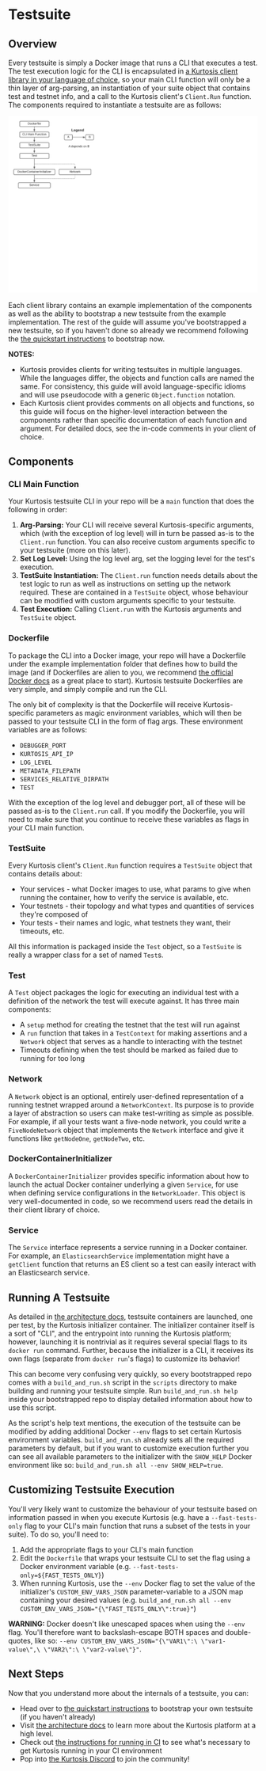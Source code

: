 Testsuite
=========
Overview
--------
Every testsuite is simply a Docker image that runs a CLI that executes a test. The test execution logic for the CLI is encapsulated in [a Kurtosis client library in your language of choice](https://github.com/kurtosis-tech/kurtosis-docs/blob/master/supported-languages.md), so your main CLI function will only be a thin layer of arg-parsing, an instantiation of your suite object that contains test and testnet info, and a call to the Kurtosis client's `Client.Run` function. The components required to instantiate a testsuite are as follows:

![](./images/testsuite-architecture.png)

Each client library contains an example implementation of the components as well as the ability to bootstrap a new testsuite from the example implementation. The rest of the guide will assume you've bootstrapped a new testsuite, so if you haven't done so already we recommend following the [the quickstart instructions](./quickstart.md) to bootstrap now.

**NOTES:**
* Kurtosis provides clients for writing testsuites in multiple languages. While the languages differ, the objects and function calls are named the same. For consistency, this guide will avoid language-specific idioms and will use pseudocode with a generic `Object.function` notation.
* Each Kurtosis client provides comments on all objects and functions, so this guide will focus on the higher-level interaction between the components rather than specific documentation of each function and argument. For detailed docs, see the in-code comments in your client of choice.

Components
----------
### CLI Main Function
Your Kurtosis testsuite CLI in your repo will be a `main` function that does the following in order:

1. **Arg-Parsing:** Your CLI will receive several Kurtosis-specific arguments, which (with the exception of log level) will in turn be passed as-is to the `Client.run` function. You can also receive custom arguments specific to your testsuite (more on this later).
2. **Set Log Level:** Using the log level arg, set the logging level for the test's execution.
3. **TestSuite Instantiation:** The `Client.run` function needs details about the test logic to run as well as instructions on setting up the network required. These are contained in a `TestSuite` object, whose behaviour can be modified with custom arguments specific to your testsuite.
4. **Test Execution:** Calling `Client.run` with the Kurtosis arguments and `TestSuite` object.

### Dockerfile
To package the CLI into a Docker image, your repo will have a Dockerfile under the example implementation folder that defines how to build the image (and if Dockerfiles are alien to you, we recommend [the official Docker docs](https://docs.docker.com/get-started/) as a great place to start). Kurtosis testsuite Dockerfiles are very simple, and simply compile and run the CLI. 

The only bit of complexity is that the Dockerfile will receive Kurtosis-specific parameters as magic environment variables, which will then be passed to your testsuite CLI in the form of flag args. These environment variables are as follows:

* `DEBUGGER_PORT`
* `KURTOSIS_API_IP`
* `LOG_LEVEL`
* `METADATA_FILEPATH`
* `SERVICES_RELATIVE_DIRPATH`
* `TEST`

With the exception of the log level and debugger port, all of these will be passed as-is to the `Client.run` call. If you modify the Dockerfile, you will need to make sure that you continue to receive these variables as flags in your CLI main function.

### TestSuite
Every Kurtosis client's `Client.Run` function requires a `TestSuite` object that contains details about:

* Your services - what Docker images to use, what params to give when running the container, how to verify the service is available, etc.
* Your testnets - their topology and what types and quantities of services they're composed of
* Your tests - their names and logic, what testnets they want, their timeouts, etc.

All this information is packaged inside the `Test` object, so a `TestSuite` is really a wrapper class for a set of named `Test`s.

### Test
A `Test` object packages the logic for executing an individual test with a definition of the network the test will execute against. It has three main components:

* A `setup` method for creating the testnet that the test will run against
* A `run` function that takes in a `TestContext` for making assertions and a `Network` object that serves as a handle to interacting with the testnet
* Timeouts defining when the test should be marked as failed due to running for too long

### Network
A `Network` object is an optional, entirely user-defined representation of a running testnet wrapped around a `NetworkContext`. Its purpose is to provide a layer of abstraction so users can make test-writing as simple as possible. For example, if all your tests want a five-node network, you could write a `FiveNodeNetwork` object that implements the `Network` interface and give it functions like `getNodeOne`, `getNodeTwo`, etc. 

### DockerContainerInitializer
A `DockerContainerInitializer` provides specific information about how to launch the actual Docker container underlying a given `Service`, for use when defining service configurations in the `NetworkLoader`. This object is very well-documented in code, so we recommend users read the details in their client library of choice.

### Service
The `Service` interface represents a service running in a Docker container. For example, an `ElasticsearchService` implementation might have a `getClient` function that returns an ES client so a test can easily interact with an Elasticsearch service.

Running A Testsuite
-------------------
As detailed in [the architecture docs](./architecture.md), testsuite containers are launched, one per test, by the Kurtosis initializer container. The initializer container itself is a sort of "CLI", and the entrypoint into running the Kurtosis platform; however, launching it is nontrivial as it requires several special flags to its `docker run` command. Further, because the initializer is a CLI, it receives its own flags (separate from `docker run`'s flags) to customize its behavior!

This can become very confusing very quickly, so every bootstrapped repo comes with a `build_and_run.sh` script in the `scripts` directory to make building and running your testsuite simple. Run `build_and_run.sh help` inside your bootstrapped repo to display detailed information about how to use this script.

As the script's help text mentions, the execution of the testsuite can be modified by adding additional Docker `--env` flags to set certain Kurtosis environment variables. `build_and_run.sh` already sets all the required parameters by default, but if you want to customize execution further you can see all available parameters to the initializer with the `SHOW_HELP` Docker environment like so: `build_and_run.sh all --env SHOW_HELP=true`.

Customizing Testsuite Execution
-------------------------------
You'll very likely want to customize the behaviour of your testsuite based on information passed in when you execute Kurtosis (e.g. have a `--fast-tests-only` flag to your CLI's main function that runs a subset of the tests in your suite). To do so, you'll need to:

1. Add the appropriate flags to your CLI's main function
1. Edit the `Dockerfile` that wraps your testsuite CLI to set the flag using a Docker environment variable (e.g. `--fast-tests-only=${FAST_TESTS_ONLY}`)
1. When running Kurtosis, use the `--env` Docker flag to set the value of the initializer's `CUSTOM_ENV_VARS_JSON` parameter-variable to a JSON map containing your desired values (e.g. `build_and_run.sh all --env CUSTOM_ENV_VARS_JSON="{\"FAST_TESTS_ONLY\":true}"`)

**WARNING:** Docker doesn't like unescaped spaces when using the `--env` flag. You'll therefore want to backslash-escape BOTH spaces and double-quotes, like so: `--env CUSTOM_ENV_VARS_JSON="{\"VAR1\":\ \"var1-value\",\ \"VAR2\":\ \"var2-value\"}"`.

Next Steps
----------
Now that you understand more about the internals of a testsuite, you can:

* Head over to [the quickstart instructions](./quickstart.md) to bootstrap your own testsuite (if you haven't already)
* Visit [the architecture docs](./architecture.md) to learn more about the Kurtosis platform at a high level.
* Check out [the instructions for running in CI](./running-in-ci.md) to see what's necessary to get Kurtosis running in your CI environment
* Pop into [the Kurtosis Discord](https://discord.gg/6Jjp9c89z9) to join the community!
